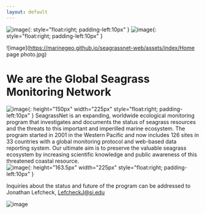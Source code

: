 ```yaml
---
layout: default
---	
```


![image](https://marinegeo.github.io/seagrassnet-web/assets/si_logo-primary_resized.png){: style="float:right; padding-left:10px" }
![image](https://marinegeo.github.io/seagrassnet-web/assets/Logomark_MarineGEO_RGB_resized.png){: style="float:right; padding-left:10px" }

![image](https://marinegeo.github.io/seagrassnet-web/assets/index/Home page photo.jpg)

# We are the Global Seagrass Monitoring Network

![image](https://marinegeo.github.io/seagrassnet-web/assets/index/pic8.jpg){: height="150px" width="225px" style="float:right; padding-left:10px" }
SeagrassNet is an expanding, worldwide ecological monitoring program that investigates and documents the status of seagrass resources and the threats to this important and imperilled marine ecosystem. The program started in 2001 in the Western Pacific and now includes 126 sites in 33 countries with a global monitoring protocol and web-based data reporting system. Our ultimate aim is to preserve the valuable seagrass ecosystem by increasing scientific knowledge and public awareness of this threatened coastal resource.  
![image](https://marinegeo.github.io/seagrassnet-web/assets/index/pic22_0.jpg){: height="163.5px" width="225px" style="float:right; padding-left:10px" }

Inquiries about the status and future of the program can be addressed to Jonathan Lefcheck, LefcheckJ@si.edu

![image](https://marinegeo.github.io/seagrassnet-web/assets/index/logo.png)

